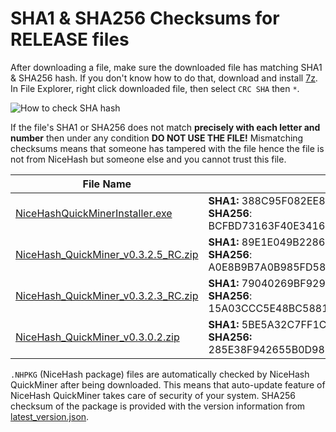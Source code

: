 # SHA1 & SHA256 Checksums for RELEASE files

After downloading a file, make sure the downloaded file has matching SHA1 & SHA256 hash. If you don't know how to do that, 
download and install [7z](https://www.7-zip.org/download.html). In File Explorer, right click downloaded file, then select `CRC SHA` then `*`.

![How to check SHA hash](https://github.com/nicehash/NiceHashQuickMiner/blob/main/checksums/howtohash.png?raw=true)

If the file's SHA1 or SHA256 does not match **precisely with each letter and number** then under any condition **DO NOT USE THE FILE!** Mismatching checksums means that someone has tampered with the file hence the file is not from NiceHash but someone else and you cannot trust this file.

File Name | Checksum
----------|--------------
[NiceHashQuickMinerInstaller.exe](https://github.com/nicehash/NiceHashQuickMiner/releases/download/v0.3.2.5_RC/NiceHashQuickMinerInstaller.exe) | **SHA1:** 388C95F082EE85F41B9AEDB98F4A421FE23DA176<br> **SHA256**: BCFBD73163F40E3416CC43D5D84C11B3F9919CD2ED553B3F07F0E0137FB8F6FC
[NiceHash_QuickMiner_v0.3.2.5_RC.zip](https://github.com/nicehash/NiceHashQuickMiner/releases/tag/v0.3.2.5_RC) | **SHA1:** 89E1E049B228672DA6D4EA1A9BA032F8E01A1C4B<br> **SHA256**: A0E8B9B7A0B985FD58C27FBA49A65447FDCB1736E238BFFB86281CCEAF88A149
[NiceHash_QuickMiner_v0.3.2.3_RC.zip](https://github.com/nicehash/NiceHashQuickMiner/releases/tag/v0.3.2.3_RC) | **SHA1:** 79040269BF929ACCDC360C4C483B5E9E58014621<br> **SHA256**: 15A03CCC5E48BC5881BE7C364B5E2AB43F11451F70EB14FFD07C81FF57F050D6
[NiceHash_QuickMiner_v0.3.0.2.zip](https://github.com/nicehash/NiceHashQuickMiner/releases/tag/v0.3.0.2) | **SHA1:** 5BE5A32C7FF1C840B522EC0B891BABD921BF8056<br> **SHA256:** 285E38F942655B0D988F2B421CCB478E8CCAF675DCCA814D8CAB301F205AA2BA


`.NHPKG` (NiceHash package) files are automatically checked by NiceHash QuickMiner after being downloaded. This means that auto-update feature of NiceHash QuickMiner takes care of security of your system. SHA256 checksum of the package is provided with the version information from [latest_version.json](https://github.com/nicehash/NiceHashQuickMiner/blob/main/update/latest_version.json).
